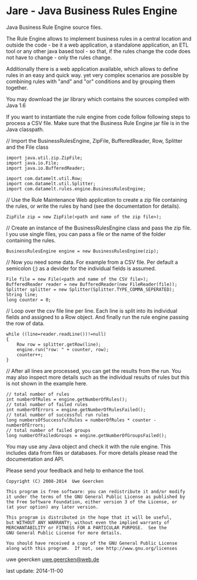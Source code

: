 Jare - Java Business Rules Engine
=================================

Java Business Rule Engine source files.

The Rule Engine allows to implement business rules in a central location and outside the code - be it a web application, a standalone application, an ETL tool or any other java based tool - so that, if the rules change the code does not have to change - only the rules change.

Additionally there is a web application available, which allows to define rules in an easy and quick way. yet very complex scenarios are possible by combining rules with "and" and "or" conditions and by grouping them together.

You may download the jar library which contains the sources compiled with Java 1.6

If you want to instantiate the rule engine from code follow following steps to process a CSV file. Make sure that
the Business Rule Engine jar file is in the Java classpath.

// Import the BusinessRulesEngine, ZipFile, BufferedReader, Row, Splitter and the File class

	import java.util.zip.ZipFile;
	import java.io.File;
	import java.io.BufferedReader;

	import com.datamelt.util.Row;
	import com.datamelt.util.Splitter;
	import com.datamelt.rules.engine.BusinessRulesEngine;

// Use the Rule Maintenance Web application to create a zip file containing the rules, or write the rules by hand (see the documentation for details).

	ZipFile zip = new ZipFile(<path and name of the zip file>);
	
// Create an instance of the BusinessRulesEngine class and pass the zip file. I you use single files, you can pass a file or the name of the folder containing the rules.

	BusinessRulesEngine engine = new BusinessRulesEngine(zip);

// Now you need some data. For example from a CSV file. Per default a semicolon (;) as a devider for the individual fields is assumed. 

	File file = new File(<path and name of the CSV file>);
	BufferedReader reader = new BufferedReader(new FileReader(file));
	Splitter splitter = new Splitter(Splitter.TYPE_COMMA_SEPERATED);
	String line;
	long counter = 0;

// Loop over the csv file line per line. Each line is split into its individual fields and assigned to a Row object. And finally run the rule engine passing the row of data.
	
	while ((line=reader.readLine())!=null)
	{
        Row row = splitter.getRow(line); 
        engine.run("row: " + counter, row);
        counter++;
    }

// After all lines are processed, you can get the results from the run. You may also inspect more details such as the individual results of rules but this is not shown in the example here.

	// total number of rules
	int numberOfRules = engine.getNumberOfRules();
    // total number of failed rules
    int numberOfErrors = engine.getNumberOfRulesFailed();
    // total number of successful run rules
    long numbersOfSuccessfulRules = numberOfRules * counter - numberOfErrors;
    // total number of failed groups
    long numberOfFailedGroups = engine.getNumberOfGroupsFailed();

You may use any Java object and check it with the rule engine. This includes data from files or databases. For more details please read the documentation and API.

Please send your feedback and help to enhance the tool.

    Copyright (C) 2008-2014  Uwe Geercken
    
    This program is free software: you can redistribute it and/or modify
    it under the terms of the GNU General Public License as published by
    the Free Software Foundation, either version 3 of the License, or
    (at your option) any later version.
    
    This program is distributed in the hope that it will be useful,
    but WITHOUT ANY WARRANTY; without even the implied warranty of
    MERCHANTABILITY or FITNESS FOR A PARTICULAR PURPOSE.  See the
    GNU General Public License for more details.
    
    You should have received a copy of the GNU General Public License
    along with this program.  If not, see http://www.gnu.org/licenses

uwe geercken
uwe.geercken@web.de

last update: 2014-11-00
